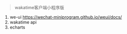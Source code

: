 > wakatime客户端小程序版


1. we-ui https://wechat-miniprogram.github.io/weui/docs/
2. wakatime api
3. echarts
